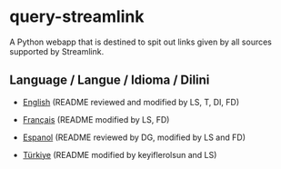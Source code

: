 # query-streamlink
A Python webapp that is destined to spit out links given by all sources supported by Streamlink.

## Language / Langue / Idioma / Dilini

- [English](./README-en.md) (README reviewed and modified by LS, T, DI, FD)

- [Français](./README-fr.md) (README modified by LS, FD)

- [Espanol](./README-es.md) (README reviewed by DG, modified by LS and FD)

- [Türkiye](./README-tr.md) (README modified by keyiflerolsun and LS)
